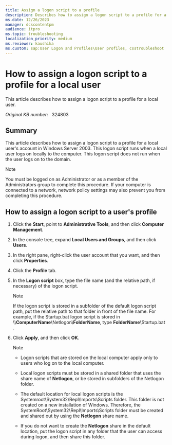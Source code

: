 ```yaml
---
title: Assign a logon script to a profile
description: Describes how to assign a logon script to a profile for a local user.
ms.date: 12/26/2023
manager: dcscontentpm
audience: itpro
ms.topic: troubleshooting
localization_priority: medium
ms.reviewer: kaushika
ms.custom: sap:User Logon and Profiles\User profiles, csstroubleshoot
---
```

# How to assign a logon script to a profile for a local user

This article describes how to assign a logon script to a profile for a local user.

_Original KB number:_ &nbsp; 324803

## Summary

This article describes how to assign a logon script to a profile for a local user's account in Windows Server 2003. This logon script runs when a local user logs on locally to the computer. This logon script does not run when the user logs on to the domain.

> [!NOTE]
> You must be logged on as Administrator or as a member of the Administrators group to complete this procedure. If your computer is connected to a network, network policy settings may also prevent you from completing this procedure.

## How to assign a logon script to a user's profile

1. Click the **Start**, point to **Administrative Tools**, and then click **Computer Management**.
2. In the console tree, expand **Local Users and Groups**, and then click **Users**.
3. In the right pane, right-click the user account that you want, and then click **Properties**.
4. Click the **Profile** tab.
5. In the **Logon script** box, type the file name (and the relative path, if necessary) of the logon script.

   > [!NOTE]
   > If the logon script is stored in a subfolder of the default logon script path, put the relative path to that folder in front of the file name. For example, if the Startup.bat logon script is stored in \\\\**ComputerName**\\Netlogon\\**FolderName**, type **FolderName**\\Startup.bat .

6. Click **Apply**, and then click **OK**.

   >[!NOTE]
   >
   > - Logon scripts that are stored on the local computer apply only to users who log on to the local computer.  
   > - Local logon scripts must be stored in a shared folder that uses the share name of **Netlogon**, or be stored in subfolders of the Netlogon folder.
   >
   > - The default location for local logon scripts is the Systemroot\\System32\\Repl\\Imports\\Scripts folder. This folder is not created on a new installation of Windows. Therefore, the SystemRoot\\System32\\Repl\\Imports\\Scripts folder must be created and shared out by using the **Netlogon** share name.
   >
   > - If you do not want to create the **Netlogon** share in the default location, put the logon script in any folder that the user can access during logon, and then share this folder.
